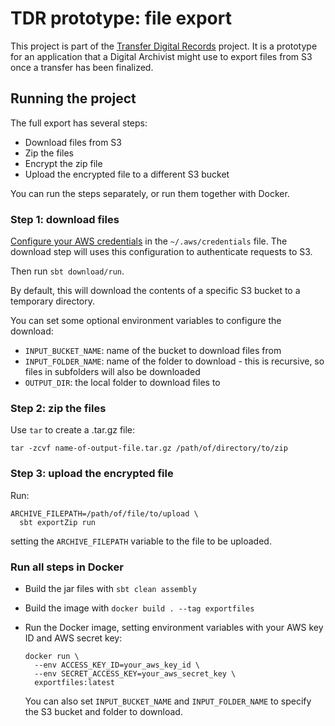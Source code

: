 # TDR prototype: file export

This project is part of the [Transfer Digital Records][tdr-docs] project. It is a prototype for an application that a
Digital Archivist might use to export files from S3 once a transfer has been finalized.

[tdr-docs]: https://github.com/nationalarchives/tdr-dev-documentation

## Running the project

The full export has several steps:

- Download files from S3
- Zip the files
- Encrypt the zip file
- Upload the encrypted file to a different S3 bucket

You can run the steps separately, or run them together with Docker.

### Step 1: download files

[Configure your AWS credentials][aws-cli-auth] in the `~/.aws/credentials` file. The download step will uses this
configuration to authenticate requests to S3.

Then run `sbt download/run`.

By default, this will download the contents of a specific S3 bucket to a temporary directory.

You can set some optional environment variables to configure the download:

- `INPUT_BUCKET_NAME`: name of the bucket to download files from
- `INPUT_FOLDER_NAME`: name of the folder to download - this is recursive, so files in subfolders will also be
  downloaded
- `OUTPUT_DIR`: the local folder to download files to

[aws-cli-auth]: https://docs.aws.amazon.com/cli/latest/userguide/cli-configure-files.html

### Step 2: zip the files

Use `tar` to create a .tar.gz file:

```
tar -zcvf name-of-output-file.tar.gz /path/of/directory/to/zip
```

### Step 3: upload the encrypted file

Run:

```
ARCHIVE_FILEPATH=/path/of/file/to/upload \
  sbt exportZip run
```

setting the `ARCHIVE_FILEPATH` variable to the file to be uploaded.

### Run all steps in Docker

- Build the jar files with `sbt clean assembly`
- Build the image with `docker build . --tag exportfiles`
- Run the Docker image, setting environment variables with your AWS key ID and AWS secret key:

  ```
  docker run \
    --env ACCESS_KEY_ID=your_aws_key_id \
    --env SECRET_ACCESS_KEY=your_aws_secret_key \
    exportfiles:latest
  ```

  You can also set `INPUT_BUCKET_NAME` and `INPUT_FOLDER_NAME` to specify the S3 bucket and folder to download.
